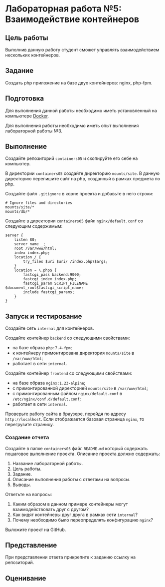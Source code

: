 # Лабораторная работа №5: Взаимодействие контейнеров

## Цель работы

Выполнив данную работу студент сможет управлять взаимодействием нескольких контейнеров.

## Задание

Создать php приложение на базе двух контейнеров: nginx, php-fpm.

## Подготовка

Для выполнения данной работы необходимо иметь установленный на компьютере [Docker](https://www.docker.com/).

Для выполнения работы необходимо иметь опыт выполнения лабораторной работы №3.

## Выполнение

Создайте репозиторий `containers05` и скопируйте его себе на компьютер.

В директории `containers05` создайте директорию `mounts/site`. В данную директорию перепишите сайт на php, созданный в рамках предмета по php.

Создайте файл `.gitignore` в корне проекта и добавьте в него строки:

```gitignore
# Ignore files and directories
mounts/site/*
mounts/db/*
```

Создайте в директории `containers05` файл `nginx/default.conf` со следующим содержимым:

```nginx
server {
    listen 80;
    server_name _;
    root /var/www/html;
    index index.php;
    location / {
        try_files $uri $uri/ /index.php?$args;
    }
    location ~ \.php$ {
        fastcgi_pass backend:9000;
        fastcgi_index index.php;
        fastcgi_param SCRIPT_FILENAME $document_root$fastcgi_script_name;
        include fastcgi_params;
    }
}
```

## Запуск и тестирование

Создайте сеть `internal` для контейнеров.

Создайте контейнер `backend` со следующими свойствами:

- на базе образа `php:7.4-fpm`;
- к контейнеру примонтирована директория `mounts/site` в `/var/www/html`;
- работает в сети `internal`.

Создайте контейнер `frontend` со следующими свойствами:

- на базе образа `nginx:1.23-alpine`;
- с примонтированной директорией `mounts/site` в `/var/www/html`;
- с примонтированным файлом `nginx/default.conf` в `/etc/nginx/conf.d/default.conf`;
- работает в сети `internal`.

Проверьте работу сайта в браузере, перейдя по адресу `http://localhost`. Если отображается базовая страница `nginx`, то перегрузите страницу.

### Создание отчета

Создайте в папке `containers05` файл `README.md` который содержать пошаговое выполнение проекта. Описание проекта должно содержать:

1. Название лабораторной работы.
2. Цель работы.
3. Задание.
4. Описание выполнения работы с ответами на вопросы.
5. Выводы.

Ответьте на вопросы:

1. Каким образом в данном примере контейнеры могут взаимодействовать друг с другом?
2. Как видят контейнеры друг друга в рамках сети `internal`?
3. Почему необходимо было переопределять конфигурацию `nginx`?

Выложите проект на GitHub.

## Представление

При представлении ответа прикрепите к заданию ссылку на репозиторий.

## Оценивание
